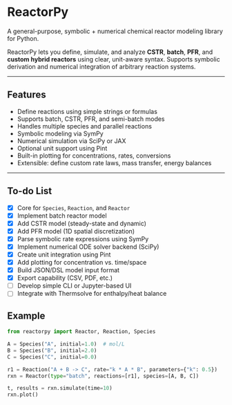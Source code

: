 # ReactorPy

A general-purpose, symbolic + numerical chemical reactor modeling library for Python.

ReactorPy lets you define, simulate, and analyze **CSTR**, **batch**, **PFR**, and **custom hybrid reactors** using clear, unit-aware syntax. Supports symbolic derivation and numerical integration of arbitrary reaction systems.

---

## Features

- Define reactions using simple strings or formulas
- Supports batch, CSTR, PFR, and semi-batch modes
- Handles multiple species and parallel reactions
- Symbolic modeling via SymPy
- Numerical simulation via SciPy or JAX
- Optional unit support using Pint
- Built-in plotting for concentrations, rates, conversions
- Extensible: define custom rate laws, mass transfer, energy balances

---

## To-do List

- [X] Core for `Species`, `Reaction`, and `Reactor`
- [X] Implement batch reactor model
- [X] Add CSTR model (steady-state and dynamic)
- [X] Add PFR model (1D spatial discretization)
- [X] Parse symbolic rate expressions using SymPy
- [X] Implement numerical ODE solver backend (SciPy)
- [X] Create unit integration using Pint
- [X] Add plotting for concentration vs. time/space
- [X] Build JSON/DSL model input format
- [X] Export capability (CSV, PDF, etc.)
- [ ] Develop simple CLI or Jupyter-based UI
- [ ] Integrate with Thermsolve for enthalpy/heat balance

## Example

```python
from reactorpy import Reactor, Reaction, Species

A = Species("A", initial=1.0)  # mol/L
B = Species("B", initial=2.0)
C = Species("C", initial=0.0)

r1 = Reaction("A + B -> C", rate="k * A * B", parameters={"k": 0.5})
rxn = Reactor(type="batch", reactions=[r1], species=[A, B, C])

t, results = rxn.simulate(time=10)
rxn.plot()

